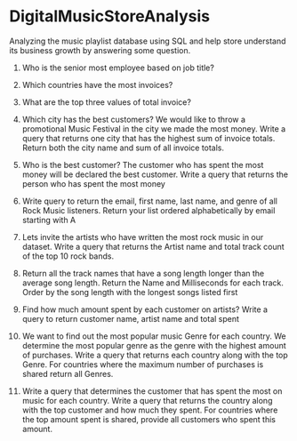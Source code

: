 # DigitalMusicStoreAnalysis
Analyzing the music playlist database using SQL and help store understand its business growth by answering some question.

1. Who is the senior most employee based on job title?
2. Which countries have the most invoices?
3. What are the top three values of total invoice?
4. Which city has the best customers? We would like to throw a promotional Music Festival in the city we made the most money. Write a query that returns one city that has the highest sum of invoice totals. Return both the city name and sum of all invoice totals.
5. Who is the best customer? The customer who has spent the most money will be declared the best customer. Write a query that returns the person who has spent the most money

6. Write query to return the email, first name, last name, and genre of all Rock Music listeners. Return your list ordered alphabetically by email starting with A
7. Lets invite the artists who have written the most rock music in our dataset. Write a query that returns the Artist name and total track count of the top 10 rock bands.
8. Return all the track names that have a song length longer than the average song length. Return the Name and Milliseconds for each track. Order by the song length with the longest songs listed first
9. Find how much amount spent by each customer on artists? Write a query to return customer name, artist name and total spent
10. We want to find out the most popular music Genre for each country. We determine the most popular genre as the genre with the highest amount of purchases. Write a query that returns each country along with the top Genre. For countries where the maximum number of purchases is shared return all Genres.
11. Write a query that determines the customer that has spent the most on music for each country. Write a query that returns the country along with the top customer and how much they spent. For countries where the top amount spent is shared, provide all customers who spent this amount.
